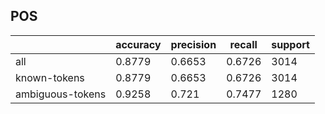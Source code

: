 
## POS

|                  | accuracy | precision | recall | support |
|------------------|----------|-----------|--------|---------|
| all              | 0.8779   | 0.6653    | 0.6726 | 3014    |
| known-tokens     | 0.8779   | 0.6653    | 0.6726 | 3014    |
| ambiguous-tokens | 0.9258   | 0.721     | 0.7477 | 1280    |

